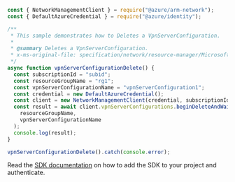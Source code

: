 ```javascript
const { NetworkManagementClient } = require("@azure/arm-network");
const { DefaultAzureCredential } = require("@azure/identity");

/**
 * This sample demonstrates how to Deletes a VpnServerConfiguration.
 *
 * @summary Deletes a VpnServerConfiguration.
 * x-ms-original-file: specification/network/resource-manager/Microsoft.Network/stable/2021-05-01/examples/VpnServerConfigurationDelete.json
 */
async function vpnServerConfigurationDelete() {
  const subscriptionId = "subid";
  const resourceGroupName = "rg1";
  const vpnServerConfigurationName = "vpnServerConfiguration1";
  const credential = new DefaultAzureCredential();
  const client = new NetworkManagementClient(credential, subscriptionId);
  const result = await client.vpnServerConfigurations.beginDeleteAndWait(
    resourceGroupName,
    vpnServerConfigurationName
  );
  console.log(result);
}

vpnServerConfigurationDelete().catch(console.error);
```

Read the [SDK documentation](https://github.com/Azure/azure-sdk-for-js/blob/%40azure%2Farm-network_27.0.0/sdk/network/arm-network/README.md) on how to add the SDK to your project and authenticate.
